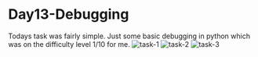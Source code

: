 # Day13-Debugging
Todays task was fairly simple. Just some basic debugging in python which was on the difficulty level 1/10 for me.
![task-1](https://user-images.githubusercontent.com/86790253/228330852-e13f54f3-80e6-49f2-8c08-ea14f25b6d4e.png)
![task-2](https://user-images.githubusercontent.com/86790253/228330860-5a732e6c-b813-4742-ab3d-bf12d5e479a6.png)
![task-3](https://user-images.githubusercontent.com/86790253/228330865-0bc0019c-8af0-46b3-9467-b7041f5f270a.png)

